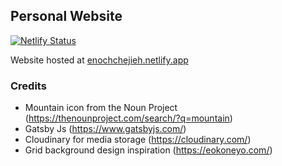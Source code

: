 ## Personal Website

[![Netlify Status](https://api.netlify.com/api/v1/badges/5afa6365-c9e4-4479-90b9-d1c6a2dc83bf/deploy-status)](https://app.netlify.com/sites/giftegwuenu/deploys)

Website hosted at [enochchejieh.netlify.app](https://enochchejieh.netlify.app/) 

### Credits
- Mountain icon from the Noun Project (https://thenounproject.com/search/?q=mountain)
- Gatsby Js (https://www.gatsbyjs.com/) 
- Cloudinary for media storage (https://cloudinary.com/)
- Grid background design inspiration (https://eokoneyo.com/)
